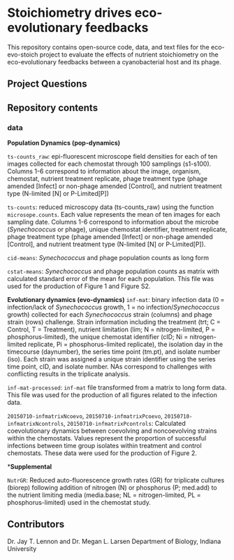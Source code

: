 # Stoichiometry drives eco-evolutionary feedbacks
This repository contains open-source code, data, and text files for the eco-evo-stoich project to evaluate the effects of nutrient stoichiometry on the eco-evolutionary feedbacks between a cyanobacterial host and its phage.

## Project Questions

## Repository contents
### data
**Population Dynamics (pop-dynamics)**

`ts-counts_raw`: epi-fluorescent microscope field densities for each of ten images collected for each chemostat through 100 samplings (s1-s100). Columns 1-6 correspond to information about the image, organism, chemostat, nutrient treatment replicate, phage treatment type (phage amended [Infect] or non-phage amended [Control], and nutrient treatment type (N-limited [N] or P-Limited[P])

`ts-counts`: reduced microscopy data (ts-counts_raw) using the function `microsope.counts`. Each value represents the mean of ten images for each sampling date. Columns 1-6 correspond to information about the microbe (*Synechococcus* or phage), unique chemostat identifier, treatment replicate, phage treatment type (phage amended [Infect] or non-phage amended [Control], and nutrient treatment type (N-limited [N] or P-Limited[P]).

`cid-means`: *Synechococcus* and phage population counts as long form

`cstat-means`: *Synechococcus* and phage population counts as matrix with calculated standard error of the mean for each population. This file was used for the production of Figure 1 and Figure S2.

**Evolutionary dynamics (evo-dynamics)**
`inf-mat`: binary infection data (0 = infection/lack of *Synechococcus* growth, 1 = no infection/*Synechococcus* growth) collected for each *Synechococcus* strain (columns) and phage strain (rows) challenge. Strain information including the treatment (trt; C = Control, T = Treatment), nutrient limitation (lim; N = nitrogen-limited, P = phosphorus-limited), the unique chemostat identifier (cID; Ni = nitrogen-limited replicate, Pi = phosphorus-limited replicate), the isolation day in the timecourse (daynumber), the series time point (tm.pt), and isolate number (iso). Each strain was assigned a unique strain identifier using the series time point, cID, and isolate number. NAs correspond to challenges with conflicting results in the triplicate analysis.  

`inf-mat-processed`: `inf-mat` file transformed from a matrix to long form data. This file was used for the production of all figures related to the infection data.

`20150710-infmatrixNcoevo`, `20150710-infmatrixPcoevo`, `20150710-infmatrixNcontrols`, `20150710-infmatrixPcontrols`: Calculated coevolutionary dynamics between coevolving and noncoevolving strains within the chemostats. Values represent the proportion of successful infections between time group isolates within treatment and control chemostats. These data were used for the production of Figure 2.

***Supplemental**

`NutrGR`: Reduced auto-fluorescence growth rates (GR) for triplicate cultures (biorep) following addition of nitrogen (N) or phosphorus (P; med.add) to the nutrient limiting media (media.base; NL = nitrogen-limited, PL = phosphorus-limited) used in the chemostat study.  

## Contributors
Dr. Jay T. Lennon and Dr. Megan L. Larsen
Department of Biology, Indiana University
